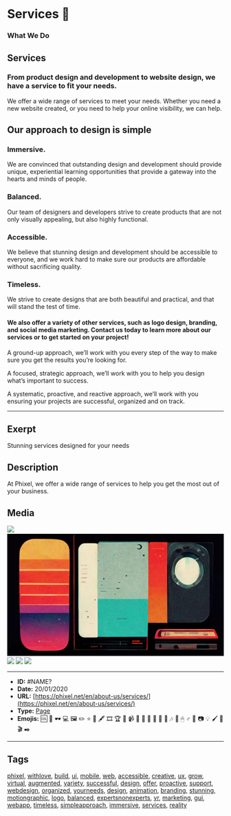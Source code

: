 # Services 🔧
### What We Do 
 
## Services 
 
### From product design and development to website design, we have a service to fit your needs. 
 
We offer a wide range of services to meet your needs. Whether you need a new website created, or you need to help your online visibility, we can help. 
 
 
## Our approach to design is simple 
 
### Immersive. 
 
We are convinced that outstanding design and development should provide unique, experiential learning opportunities that provide a gateway into the hearts and minds of people. 
 
 
### Balanced. 
 
Our team of designers and developers strive to create products that are not only visually appealing, but also highly functional. 
 
### Accessible. 
 
We believe that stunning design and development should be accessible to everyone, and we work hard to make sure our products are affordable without sacrificing quality. 
 
### Timeless. 
 
We strive to create designs that are both beautiful and practical, and that will stand the test of time. 
 
#### We also offer a variety of other services, such as logo design, branding, and social media marketing. Contact us today to learn more about our services or to get started on your project! 
 
A ground-up approach, we’ll work with you every step of the way to make sure you get the results you’re looking for. 
 
A focused, strategic approach, we’ll work with you to help you design what’s important to success. 
 
A systematic, proactive, and reactive approach, we’ll work with you ensuring your projects are successful, organized and on track.


------------
## Exerpt
Stunning services designed for your needs
## Description
At Phixel, we offer a wide range of services to help you get the most out of your business.
## Media
<img src="media/9e24ad65/services.jpg">
<img src="media/9d605e18/services-balanced.jpg">
<img src="media/9e24ad65/services.jpg">
<img src="media/bee92443/services-timeless.jpg">
<img src="media/8addbb83/services-immersive.png">

------------
- **ID:** #NAME?
- **Date:** 20/01/2020
- **URL:** [https://phixel.net/en/about-us/services/](https://phixel.net/en/about-us/services/)
- **Type:** [Page](#page)
- **Emojis:** 🆒 📀 🕶 💻 🖼 ️✏ ️⭐ 🦿 🖋 🎞 🏆 🦾 📹 🥽 📸 🎩 🧑 📏 🧰 🎶 🤩 🖱 ♂️ 💚 📷 💡 🖌 🦲 🎬 ✒️

------------
## Tags
[phixel](#phixel), [withlove](#withlove), [build](#build), [ui](#ui), [mobile](#mobile), [web](#web), [accessible](#accessible), [creative](#creative), [ux](#ux), [grow](#grow), [virtual](#virtual), [augmented](#augmented), [variety](#variety), [successful](#successful), [design](#design), [offer](#offer), [proactive](#proactive), [support](#support), [webdesign](#webdesign), [organized](#organized), [yourneeds](#yourneeds), [design](#design), [animation](#animation), [branding](#branding), [stunning](#stunning), [motiongraphic](#motiongraphic), [logo](#logo), [balanced](#balanced), [expertsnonexperts](#expertsnonexperts), [vr](#vr), [marketing](#marketing), [gui](#gui), [webapp](#webapp), [timeless](#timeless), [simpleapproach](#simpleapproach), [immersive](#immersive), [services](#services), [reality](#reality)
